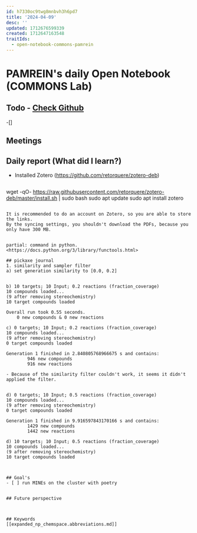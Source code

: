```yaml
---
id: h7330oc9twg8mnbvh3h6pd7
title: '2024-04-09'
desc: ''
updated: 1712676599339
created: 1712647163548
traitIds:
  - open-notebook-commons-pamrein
---
```


# PAMREIN's daily Open Notebook (COMMONS Lab)

## Todo - [Check Github](https://github.com/orgs/commons-research/projects/2/views/1)
-[]


## Meetings



## Daily report (What did I learn?)
- Installed Zotero (<https://github.com/retorquere/zotero-deb>)
  ```bash
wget -qO- https://raw.githubusercontent.com/retorquere/zotero-deb/master/install.sh | sudo bash
sudo apt update
sudo apt install zotero
```

It is recommended to do an account on Zotero, so you are able to store the links. 
By the syncing settings, you shouldn't download the PDFs, because you only have 300 MB.  


partial: command in python. <https://docs.python.org/3/library/functools.html>

## pickaxe journal
1. similarity and sampler filter  
a) set generation similarity to [0.0, 0.2]


b) 10 targets; 10 Input; 0.2 reactions (fraction_coverage)
10 compounds loaded...
(9 after removing stereochemistry)
10 target compounds loaded

Overall run took 0.55 seconds. 
    0 new compounds & 0 new reactions

c) 0 targets; 10 Input; 0.2 reactions (fraction_coverage)
10 compounds loaded...
(9 after removing stereochemistry)
0 target compounds loaded

Generation 1 finished in 2.840805768966675 s and contains:
		946 new compounds
		916 new reactions

- Because of the similarity filter couldn't work, it seems it didn't applied the filter.


d) 0 targets; 10 Input; 0.5 reactions (fraction_coverage)
10 compounds loaded...
(9 after removing stereochemistry)
0 target compounds loaded

Generation 1 finished in 9.916597843170166 s and contains:
		1429 new compounds
		1442 new reactions

d) 10 targets; 10 Input; 0.5 reactions (fraction_coverage)
10 compounds loaded...
(9 after removing stereochemistry)
10 target compounds loaded



## Goal's
- [ ] run MINEs on the cluster with poetry


## Future perspective



## Keywords
[[expanded_np_chemspace.abbreviations.md]]
